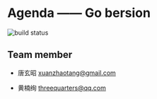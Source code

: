 # Agenda —— Go bersion
![build status](https://travis-ci.org/freakkid/agenda-go.svg?branch=master)

## Team member
- 唐玄昭 xuanzhaotang@gmail.com

- 黄楠绚  threequarters@qq.com

    